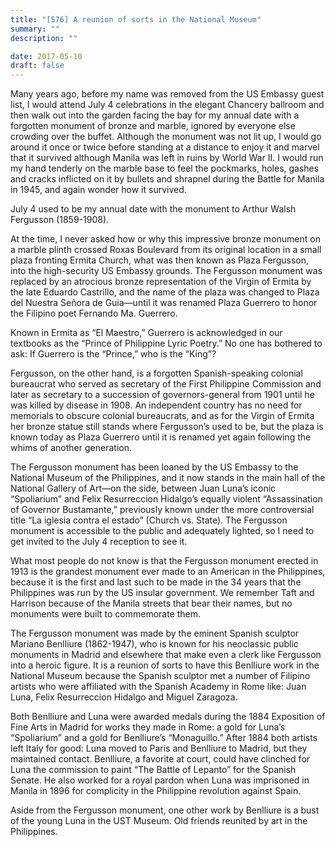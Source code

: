 ```yaml
---
title: "[576] A reunion of sorts in the National Museum"
summary: ""
description: ""

date: 2017-05-10
draft: false
---
```



Many years ago, before my name was removed from the US Embassy guest list, I would attend July 4 celebrations in the elegant Chancery ballroom and then walk out into the garden facing the bay for my annual date with a forgotten monument of bronze and marble, ignored by everyone else crowding over the buffet. Although the monument was not lit up, I would go around it once or twice before standing at a distance to enjoy it and marvel that it survived although Manila was left in ruins by World War II. I would run my hand tenderly on the marble base to feel the pockmarks, holes, gashes and cracks inflicted on it by bullets and shrapnel during the Battle for Manila in 1945, and again wonder how it survived.

July 4 used to be my annual date with the monument to Arthur Walsh Fergusson (1859-1908).

At the time, I never asked how or why this impressive bronze monument on a marble plinth crossed Roxas Boulevard from its original location in a small plaza fronting Ermita Church, what was then known as Plaza Fergusson, into the high-security US Embassy grounds. The Fergusson monument was replaced by an atrocious bronze representation of the Virgin of Ermita by the late Eduardo Castrillo, and the name of the plaza was changed to Plaza del Nuestra Señora de Guia—until it was renamed Plaza Guerrero to honor the Filipino poet Fernando Ma. Guerrero.

Known in Ermita as “El Maestro,” Guerrero is acknowledged in our textbooks as the “Prince of Philippine Lyric Poetry.” No one has bothered to ask: If Guerrero is the “Prince,” who is the “King”?

Fergusson, on the other hand, is a forgotten Spanish-speaking colonial bureaucrat who served as secretary of the First Philippine Commission and later as secretary to a succession of governors-general from 1901 until he was killed by disease in 1908. An independent country has no need for memorials to obscure colonial bureaucrats, and as for the Virgin of Ermita her bronze statue still stands where Fergusson’s used to be, but the plaza is known today as Plaza Guerrero until it is renamed yet again following the whims of another generation.

The Fergusson monument has been loaned by the US Embassy to the National Museum of the Philippines, and it now stands in the main hall of the National Gallery of Art—on the side, between Juan Luna’s iconic “Spoliarium” and Felix Resurreccion Hidalgo’s equally violent “Assassination of Governor Bustamante,” previously known under the more controversial title “La iglesia contra el estado” (Church vs. State). The Fergusson monument is accessible to the public and adequately lighted, so I need to get invited to the July 4 reception to see it.

What most people do not know is that the Fergusson monument erected in 1913 is the grandest monument ever made to an American in the Philippines, because it is the first and last such to be made in the 34 years that the Philippines was run by the US insular government. We remember Taft and Harrison because of the Manila streets that bear their names, but no monuments were built to commemorate them.

The Fergusson monument was made by the eminent Spanish sculptor Mariano Benlliure (1862-1947), who is known for his neoclassic public monuments in Madrid and elsewhere that make even a clerk like Fergusson into a heroic figure. It is a reunion of sorts to have this Benlliure work in the National Museum because the Spanish sculptor met a number of Filipino artists who were affiliated with the Spanish Academy in Rome like: Juan Luna, Felix Resurreccion Hidalgo and Miguel Zaragoza.

Both Benlliure and Luna were awarded medals during the 1884 Exposition of Fine Arts in Madrid for works they made in Rome: a gold for Luna’s “Spoliarium” and a gold for Benlliure’s “Monaguillo.” After 1884 both artists left Italy for good: Luna moved to Paris and Benlliure to Madrid, but they maintained contact. Benlliure, a favorite at court, could have clinched for Luna the commission to paint  “The Battle of Lepanto” for the Spanish Senate. He also worked for a royal pardon when Luna was imprisoned in Manila in 1896 for complicity in the Philippine revolution against Spain.

Aside from the Fergusson monument, one other work by Benlliure is a bust of the young Luna in the UST Museum. Old friends reunited by art in the Philippines.
